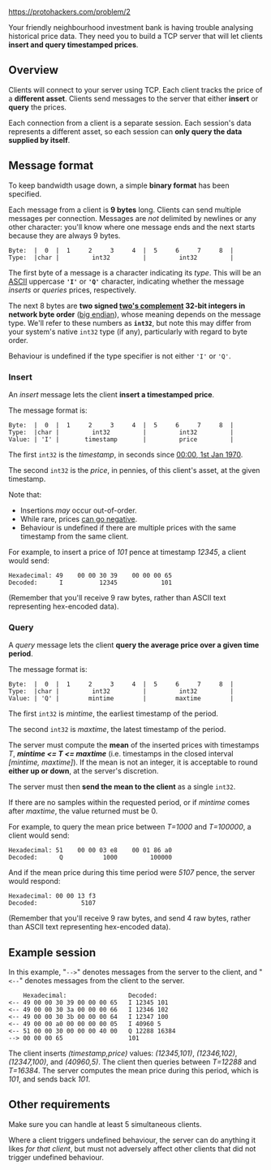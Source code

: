 https://protohackers.com/problem/2


Your friendly neighbourhood investment bank is having trouble analysing historical price data. They need you to build a TCP server that will let clients **insert and query timestamped prices**.

## Overview

Clients will connect to your server using TCP. Each client tracks the price of a **different asset**. Clients send messages to the server that either **insert** or **query** the prices.

Each connection from a client is a separate session. Each session's data represents a different asset, so each session can **only query the data supplied by itself**.

## Message format

To keep bandwidth usage down, a simple **binary format** has been specified.

Each message from a client is **9 bytes** long. Clients can send multiple messages per connection. Messages are _not_ delimited by newlines or any other character: you'll know where one message ends and the next starts because they are always 9 bytes.

```
Byte:  |  0  |  1     2     3     4  |  5     6     7     8  |
Type:  |char |         int32         |         int32         |

```

The first byte of a message is a character indicating its _type_. This will be an [ASCII](https://en.wikipedia.org/wiki/ASCII) uppercase **`'I'`** or **`'Q'`** character, indicating whether the message _inserts_ or _queries_ prices, respectively.

The next 8 bytes are **two signed [two's complement](https://en.wikipedia.org/wiki/Two%27s_complement) 32-bit integers in network byte order** ([big endian](https://en.wikipedia.org/wiki/Endianness)), whose meaning depends on the message type. We'll refer to these numbers as **`int32`**, but note this may differ from your system's native `int32` type (if any), particularly with regard to byte order.

Behaviour is undefined if the type specifier is not either `'I'` or `'Q'`.

### Insert

An _insert_ message lets the client **insert a timestamped price**.

The message format is:

```
Byte:  |  0  |  1     2     3     4  |  5     6     7     8  |
Type:  |char |         int32         |         int32         |
Value: | 'I' |       timestamp       |         price         |

```

The first `int32` is the _timestamp_, in seconds since [00:00, 1st Jan 1970](https://en.wikipedia.org/wiki/Unix_time).

The second `int32` is the _price_, in pennies, of this client's asset, at the given timestamp.

Note that:

-   Insertions _may_ occur out-of-order.
-   While rare, prices [can go negative](https://www.bbc.co.uk/news/business-52350082).
-   Behaviour is undefined if there are multiple prices with the same timestamp from the same client.

For example, to insert a price of _101_ pence at timestamp _12345_, a client would send:

```
Hexadecimal: 49    00 00 30 39    00 00 00 65
Decoded:      I          12345            101

```

(Remember that you'll receive 9 raw bytes, rather than ASCII text representing hex-encoded data).

### Query

A _query_ message lets the client **query the average price over a given time period**.

The message format is:

```
Byte:  |  0  |  1     2     3     4  |  5     6     7     8  |
Type:  |char |         int32         |         int32         |
Value: | 'Q' |        mintime        |        maxtime        |

```

The first `int32` is _mintime_, the earliest timestamp of the period.

The second `int32` is _maxtime_, the latest timestamp of the period.

The server must compute the **mean** of the inserted prices with timestamps _T_, _**mintime <= T <= maxtime**_ (i.e. timestamps in the closed interval _[mintime, maxtime]_). If the mean is not an integer, it is acceptable to round **either up or down**, at the server's discretion.

The server must then **send the mean to the client** as a single `int32`.

If there are no samples within the requested period, or if _mintime_ comes after _maxtime_, the value returned must be 0.

For example, to query the mean price between _T=1000_ and _T=100000_, a client would send:

```
Hexadecimal: 51    00 00 03 e8    00 01 86 a0
Decoded:      Q           1000         100000

```

And if the mean price during this time period were _5107_ pence, the server would respond:

```
Hexadecimal: 00 00 13 f3
Decoded:            5107

```

(Remember that you'll receive 9 raw bytes, and send 4 raw bytes, rather than ASCII text representing hex-encoded data).

## Example session

In this example, "`-->`" denotes messages from the server to the client, and "`<--`" denotes messages from the client to the server.

```
    Hexadecimal:                 Decoded:
<-- 49 00 00 30 39 00 00 00 65   I 12345 101
<-- 49 00 00 30 3a 00 00 00 66   I 12346 102
<-- 49 00 00 30 3b 00 00 00 64   I 12347 100
<-- 49 00 00 a0 00 00 00 00 05   I 40960 5
<-- 51 00 00 30 00 00 00 40 00   Q 12288 16384
--> 00 00 00 65                  101

```

The client inserts _(timestamp,price)_ values: _(12345,101)_, _(12346,102)_, _(12347,100)_, and _(40960,5)_. The client then queries between _T=12288_ and _T=16384_. The server computes the mean price during this period, which is _101_, and sends back _101_.

## Other requirements

Make sure you can handle at least 5 simultaneous clients.

Where a client triggers undefined behaviour, the server can do anything it likes _for that client_, but must not adversely affect other clients that did not trigger undefined behaviour.

